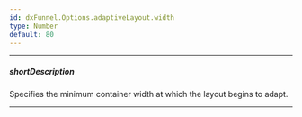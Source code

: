 ```yaml
---
id: dxFunnel.Options.adaptiveLayout.width
type: Number
default: 80
---
```

---
##### shortDescription
Specifies the minimum container width at which the layout begins to adapt.

---
